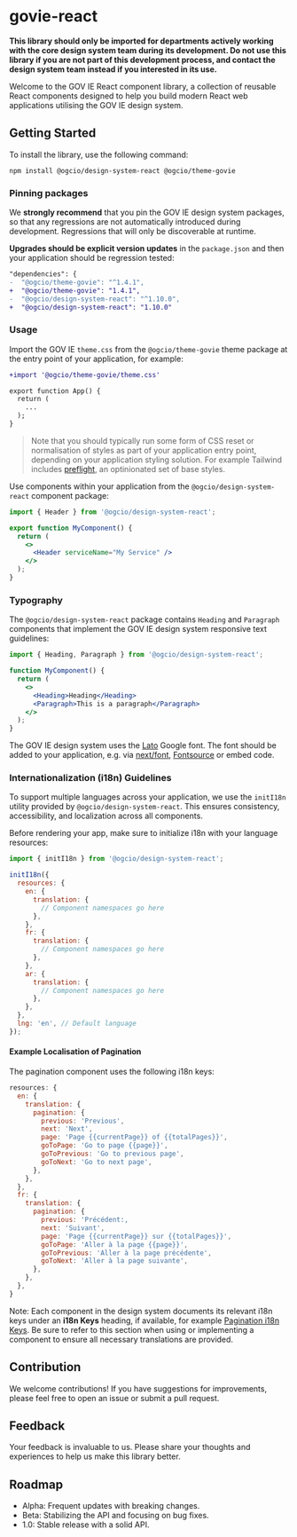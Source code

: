# govie-react

**This library should only be imported for departments actively working with the core design system team during its development. Do not use this library if you are not part of this development process, and contact the design system team instead if you interested in its use.**

Welcome to the GOV IE React component library, a collection of reusable React components designed to help you build modern React web applications utilising the GOV IE design system.

## Getting Started

To install the library, use the following command:

```
npm install @ogcio/design-system-react @ogcio/theme-govie
```

### Pinning packages

We **strongly recommend** that you pin the GOV IE design system packages, so that any regressions are not automatically introduced during development. Regressions that will only be discoverable at runtime.

**Upgrades should be explicit version updates** in the `package.json` and then your application should be regression tested:

```diff
"dependencies": {
-  "@ogcio/theme-govie": "^1.4.1",
+  "@ogcio/theme-govie": "1.4.1",
-  "@ogcio/design-system-react": "^1.10.0",
+  "@ogcio/design-system-react": "1.10.0"
```

### Usage

Import the GOV IE `theme.css` from the `@ogcio/theme-govie` theme package at the entry point of your application, for example:

```diff
+import '@ogcio/theme-govie/theme.css'

export function App() {
  return (
    ...
  );
}
```

> Note that you should typically run some form of CSS reset or normalisation of styles as part of your application entry point, depending on your application styling solution. For example Tailwind includes [preflight](https://tailwindcss.com/docs/preflight), an optinionated set of base styles.

Use components within your application from the `@ogcio/design-system-react` component package:

```jsx
import { Header } from '@ogcio/design-system-react';

export function MyComponent() {
  return (
    <>
      <Header serviceName="My Service" />
    </>
  );
}
```

### Typography

The `@ogcio/design-system-react` package contains `Heading` and `Paragraph` components that implement the GOV IE design system responsive text guidelines:

```jsx
import { Heading, Paragraph } from '@ogcio/design-system-react';

function MyComponent() {
  return (
    <>
      <Heading>Heading</Heading>
      <Paragraph>This is a paragraph</Paragraph>
    </>
  );
}
```

The GOV IE design system uses the [Lato](https://fonts.google.com/specimen/Lato) Google font. The font should be added to your application, e.g. via [next/font](https://nextjs.org/docs/app/building-your-application/optimizing/fonts), [Fontsource](https://fontsource.org/docs/getting-started/install) or embed code.

### Internationalization (i18n) Guidelines

To support multiple languages across your application, we use the `initI18n` utility provided by `@ogcio/design-system-react`. This ensures consistency, accessibility, and localization across all components.

Before rendering your app, make sure to initialize i18n with your language resources:

```js
import { initI18n } from '@ogcio/design-system-react';

initI18n({
  resources: {
    en: {
      translation: {
        // Component namespaces go here
      },
    },
    fr: {
      translation: {
        // Component namespaces go here
      },
    },
    ar: {
      translation: {
        // Component namespaces go here
      },
    },
  },
  lng: 'en', // Default language
});
```

#### Example Localisation of Pagination

The pagination component uses the following i18n keys:

```js
resources: {
  en: {
    translation: {
      pagination: {
        previous: 'Previous',
        next: 'Next',
        page: 'Page {{currentPage}} of {{totalPages}}',
        goToPage: 'Go to page {{page}}',
        goToPrevious: 'Go to previous page',
        goToNext: 'Go to next page',
      },
    },
  },
  fr: {
    translation: {
      pagination: {
        previous: 'Précédent:,
        next: 'Suivant',
        page: 'Page {{currentPage}} sur {{totalPages}}',
        goToPage: 'Aller à la page {{page}}',
        goToPrevious: 'Aller à la page précédente',
        goToNext: 'Aller à la page suivante',
      },
    },
  },
}
```

Note: Each component in the design system documents its relevant i18n keys under an **i18n Keys** heading, if available, for example [Pagination i18n Keys](http://ds.blocks.gov.ie/components/library/pagination/#i18n-keys). Be sure to refer to this section when using or implementing a component to ensure all necessary translations are provided.

## Contribution

We welcome contributions! If you have suggestions for improvements, please feel free to open an issue or submit a pull request.

## Feedback

Your feedback is invaluable to us. Please share your thoughts and experiences to help us make this library better.

## Roadmap

- Alpha: Frequent updates with breaking changes.
- Beta: Stabilizing the API and focusing on bug fixes.
- 1.0: Stable release with a solid API.
